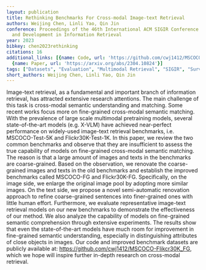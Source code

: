 ```yaml
---
layout: publication
title: Rethinking Benchmarks For Cross-modal Image-text Retrieval
authors: Weijing Chen, Linli Yao, Qin Jin
conference: Proceedings of the 46th International ACM SIGIR Conference on Research
  and Development in Information Retrieval
year: 2023
bibkey: chen2023rethinking
citations: 16
additional_links: [{name: Code, url: 'https://github.com/cwj1412/MSCOCO-Flikcr30K_FG,'},
  {name: Paper, url: 'https://arxiv.org/abs/2304.10824'}]
tags: ["Datasets", "Evaluation", "Multimodal Retrieval", "SIGIR", "Survey Paper", "Text Retrieval"]
short_authors: Weijing Chen, Linli Yao, Qin Jin
---
```

Image-text retrieval, as a fundamental and important branch of information
retrieval, has attracted extensive research attentions. The main challenge of
this task is cross-modal semantic understanding and matching. Some recent works
focus more on fine-grained cross-modal semantic matching. With the prevalence
of large scale multimodal pretraining models, several state-of-the-art models
(e.g. X-VLM) have achieved near-perfect performance on widely-used image-text
retrieval benchmarks, i.e. MSCOCO-Test-5K and Flickr30K-Test-1K. In this paper,
we review the two common benchmarks and observe that they are insufficient to
assess the true capability of models on fine-grained cross-modal semantic
matching. The reason is that a large amount of images and texts in the
benchmarks are coarse-grained. Based on the observation, we renovate the
coarse-grained images and texts in the old benchmarks and establish the
improved benchmarks called MSCOCO-FG and Flickr30K-FG. Specifically, on the
image side, we enlarge the original image pool by adopting more similar images.
On the text side, we propose a novel semi-automatic renovation approach to
refine coarse-grained sentences into finer-grained ones with little human
effort. Furthermore, we evaluate representative image-text retrieval models on
our new benchmarks to demonstrate the effectiveness of our method. We also
analyze the capability of models on fine-grained semantic comprehension through
extensive experiments. The results show that even the state-of-the-art models
have much room for improvement in fine-grained semantic understanding,
especially in distinguishing attributes of close objects in images. Our code
and improved benchmark datasets are publicly available at:
https://github.com/cwj1412/MSCOCO-Flikcr30K_FG, which we hope will inspire
further in-depth research on cross-modal retrieval.